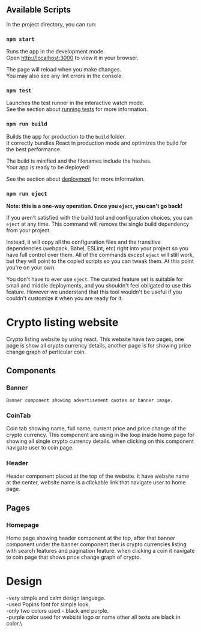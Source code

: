 
## Available Scripts

In the project directory, you can run:

### `npm start`

Runs the app in the development mode.\
Open [http://localhost:3000](http://localhost:3000) to view it in your browser.

The page will reload when you make changes.\
You may also see any lint errors in the console.

### `npm test`

Launches the test runner in the interactive watch mode.\
See the section about [running tests](https://facebook.github.io/create-react-app/docs/running-tests) for more information.

### `npm run build`

Builds the app for production to the `build` folder.\
It correctly bundles React in production mode and optimizes the build for the best performance.

The build is minified and the filenames include the hashes.\
Your app is ready to be deployed!

See the section about [deployment](https://facebook.github.io/create-react-app/docs/deployment) for more information.

### `npm run eject`

**Note: this is a one-way operation. Once you `eject`, you can't go back!**

If you aren't satisfied with the build tool and configuration choices, you can `eject` at any time. This command will remove the single build dependency from your project.

Instead, it will copy all the configuration files and the transitive dependencies (webpack, Babel, ESLint, etc) right into your project so you have full control over them. All of the commands except `eject` will still work, but they will point to the copied scripts so you can tweak them. At this point you're on your own.

You don't have to ever use `eject`. The curated feature set is suitable for small and middle deployments, and you shouldn't feel obligated to use this feature. However we understand that this tool wouldn't be useful if you couldn't customize it when you are ready for it.

# Crypto listing website

  Crypto listing website by using react. This website have two pages, one page is show all crypto currency details, another page is for showing price   change graph of perticular coin.
  
## Components

  ### Banner
  
    Banner component showing advertisement quotes or banner image.
    
  ### CoinTab
  
  Coin tab showing name, full name, current price and price change of the crypto currency. This component are using in the loop inside home page for       showing all single crypto currency details. when clicking on this component navigate user to coin page.
    
  ### Header
  
   Header component placed at the top of the website. it have website name at the center, website name is a clickable link that navigate user to home        page.
    
 
 ## Pages
  
  ### Homepage
  
  Home page showing header component at the top, after that banner component under the banner component ther is crypto currencies listing with search       features and pagination feature. when clicking a coin it navigate to coin page that shows price change graph of crypto.
    
 
# Design

  -very simple and calm design language.\
  -used Popins font for simple look.\
  -only two colors used - black and purple.\
  -purple color used for website logo or name other all texts are black in color.\
  
